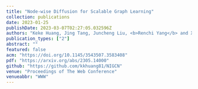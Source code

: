 ```yaml
---
title: "Node-wise Diffusion for Scalable Graph Learning"
collection: publications
date: 2023-01-25
publishDate: 2023-03-07T02:27:05.032596Z
authors: "Keke Huang, Jing Tang, Juncheng Liu, <b>Renchi Yang</b> and Xiaokui Xiao"
publication_types: ["2"]
abstract: ""
featured: false
acm: "https://doi.org/10.1145/3543507.3583408"
pdf: "https://arxiv.org/abs/2305.14000"
github: "https://github.com/kkhuang81/NIGCN"
venue: "Proceedings of The Web Conference"
venueabbr: "WWW"
---
```

